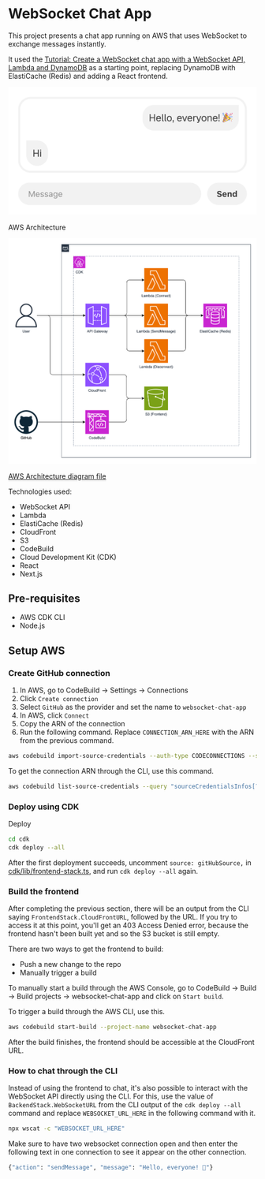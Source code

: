 # WebSocket Chat App

This project presents a chat app running on AWS that uses WebSocket to exchange messages instantly.

It used the [Tutorial: Create a WebSocket chat app with a WebSocket API, Lambda and DynamoDB](https://docs.aws.amazon.com/apigateway/latest/developerguide/websocket-api-chat-app.html) as a starting point, replacing DynamoDB with ElastiCache (Redis) and adding a React frontend.

![WebSocket Chat App](/2025/websocket-chat-app/assets/chat-app.png)

AWS Architecture

![AWS Architecture](/2025/websocket-chat-app/assets/websocket-chat-app.drawio.png)

[AWS Architecture diagram file](https://app.diagrams.net/?title=websocket-chat-app#Uhttps%3A%2F%2Fraw.githubusercontent.com%2Fdanielwohlgemuth%2Fexperiments%2Frefs%2Fheads%2Fmain%2F2024%2Fwebsocket-chat-app%2Fassets%2Fwebsocket-chat-app.drawio)

Technologies used:

- WebSocket API
- Lambda
- ElastiCache (Redis)
- CloudFront
- S3
- CodeBuild
- Cloud Development Kit (CDK)
- React
- Next.js

## Pre-requisites

- AWS CDK CLI
- Node.js

## Setup AWS

### Create GitHub connection

1. In AWS, go to CodeBuild -> Settings -> Connections
2. Click `Create connection`
3. Select `GitHub` as the provider and set the name to `websocket-chat-app`
4. In AWS, click `Connect`
5. Copy the ARN of the connection
6. Run the following command. Replace `CONNECTION_ARN_HERE` with the ARN from the previous command.

```bash
aws codebuild import-source-credentials --auth-type CODECONNECTIONS --server-type GITHUB --token CONNECTION_ARN_HERE
```

To get the connection ARN through the CLI, use this command.

```bash
aws codebuild list-source-credentials --query "sourceCredentialsInfos[?serverType=='GITHUB' && authType=='CODECONNECTIONS'].arn" --output text
```

### Deploy using CDK

Deploy 

```bash
cd cdk
cdk deploy --all
```

After the first deployment succeeds, uncomment `source: gitHubSource,` in [cdk/lib/frontend-stack.ts](/2025/websocket-chat-app/cdk/lib/frontend-stack.ts), and run `cdk deploy --all` again.

### Build the frontend

After completing the previous section, there will be an output from the CLI saying `FrontendStack.CloudFrontURL`, followed by the URL. If you try to access it at this point, you'll get an 403 Access Denied error, because the frontend hasn't been built yet and so the S3 bucket is still empty.

There are two ways to get the frontend to build:
- Push a new change to the repo
- Manually trigger a build

To manually start a build through the AWS Console, go to CodeBuild -> Build -> Build projects -> websocket-chat-app and click on `Start build`.

To trigger a build through the AWS CLI, use this.

```bash
aws codebuild start-build --project-name websocket-chat-app
```

After the build finishes, the frontend should be accessible at the CloudFront URL.

### How to chat through the CLI

Instead of using the frontend to chat, it's also possible to interact with the WebSocket API directly using the CLI.
For this, use the value of `BackendStack.WebSocketURL` from the CLI output of the `cdk deploy --all` command and replace `WEBSOCKET_URL_HERE` in the following command with it.

```bash
npx wscat -c "WEBSOCKET_URL_HERE"
```

Make sure to have two websocket connection open and then enter the following text in one connection
to see it appear on the other connection.

```bash
{"action": "sendMessage", "message": "Hello, everyone! 🎉"}
```
